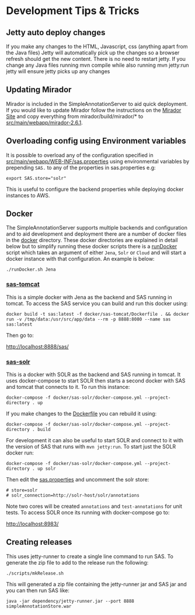 # Development Tips & Tricks


## Jetty auto deploy changes

If you make any changes to the HTML, Javascript, css (anything apart from the Java files) Jetty will automatically pick up the changes so a browser refresh should get the new content. There is no need to restart jetty. If you change any Java files running mvn compile while also running mvn jetty:run jetty will ensure jetty picks up any changes

## Updating Mirador

Mirador is included in the SimpleAnnotationServer to aid quick deployment. If you would like to update Mirador follow the instructions on the [Mirador Site](https://github.com/IIIF/mirador) and copy everything from mirador/build/mirador/* to [src/main/webapp/mirador-2.6.1](../src/main/webapp/mirador-2.6.1).

## Overloading config using Environment variables

It is possible to overload any of the configuration specified in [src/main/webapp/WEB-INF/sas.properties](../src/main/webapp/WEB-INF/sas.properties) using environmental variables by prepending `SAS.` to any of the properties in sas.properties e.g:

```
export SAS.store="solr"
```

This is useful to configure the backend properties while deploying docker instances to AWS.

## Docker

The SimpleAnnotationServer supports multiple backends and configuration and to aid development and deployment there are a number of docker files in the [docker](../docker) directory. These docker directories are explained in detail below but to simplify running these docker scripts there is a [runDocker](../runDocker.sh) script which takes an argument of either `Jena`, `Solr` or `Cloud` and will start a docker instance with that configuration. An example is below:

```
./runDocker.sh Jena
```

### [sas-tomcat](../docker/sas-tomcat)

This is a simple docker with Jena as the backend and SAS running in tomcat. To access the SAS service you can build and run this docker using:

```
docker build -t sas:latest -f docker/sas-tomcat/Dockerfile . && docker run -v /tmp/data:/usr/src/app/data --rm -p 8888:8080 --name sas sas:latest
```

Then go to:

[http://localhost:8888/sas/](http://0.0.0.0:8888/sas/)

### [sas-solr](../docker/sas-solr)

This is a docker with SOLR as the backend and SAS running in tomcat. It uses docker-compose to start SOLR then starts a second docker with SAS and tomcat that connects to it. To run this instance:

```
docker-compose -f docker/sas-solr/docker-compose.yml --project-directory . up
```

If you make changes to the [Dockerfile](../docker/sas-solr/Dockerfile) you can rebuild it using:

```
docker-compose -f docker/sas-solr/docker-compose.yml --project-directory . build
```

For development it can also be useful to start SOLR and connect to it with the version of SAS that runs with `mvn jetty:run`. To start just the SOLR docker run:

```
docker-compose -f docker/sas-solr/docker-compose.yml --project-directory . up solr
```

Then edit the [sas.properties](../src/main/webapp/WEB-INF/sas.properties) and uncomment the solr store:

```
# store=solr
# solr_connection=http://solr-host/solr/annotations
```

Note two cores will be created `annotations` and `test-annotations` for unit tests. To access SOLR once its running with docker-compose go to:

[http://localhost:8983/](http://0.0.0.0:8983/)


## Creating releases

This uses jetty-runner to create a single line command to run SAS. To generate the zip file to add to the release run the following:

```
./scripts/mkRelease.sh
```

This will generated a zip file containing the jetty-runner jar and SAS jar and you can then run SAS like:

```
java -jar dependency/jetty-runner.jar --port 8888 simpleAnnotationStore.war
```

